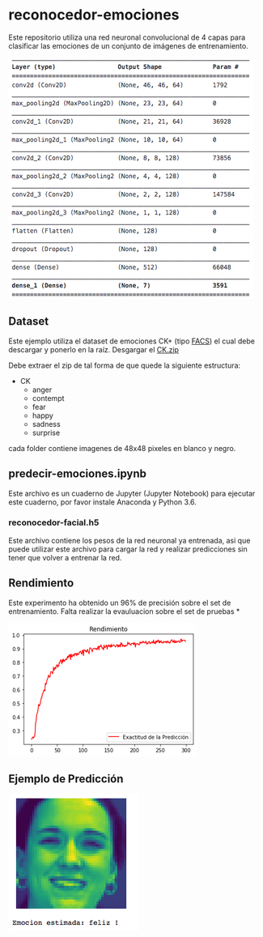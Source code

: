 # reconocedor-emociones
Este repositorio utiliza una red neuronal convolucional de 4 capas para clasificar las emociones de un conjunto de imágenes de entrenamiento. 

![Capas Convolucionales](conv_capas.png)

## Dataset
Este ejemplo utiliza el dataset de emociones CK+ (tipo [FACS](https://imotions.com/blog/facial-action-coding-system/)) el cual debe descargar y ponerlo en la raíz. Desgargar el [CK.zip](https://drive.google.com/file/d/1LToyqX560nZwlLOLRWSe-lWYtF7Wzz2N/view?usp=sharing)

Debe extraer el zip de tal forma de que quede la siguiente estructura:

- CK
  - anger
  - contempt
  - fear
  - happy
  - sadness
  - surprise

cada folder contiene imagenes de 48x48 pixeles en blanco y negro.

## predecir-emociones.ipynb
Este archivo es un cuaderno de Jupyter (Jupyter Notebook) para ejecutar este cuaderno, por favor instale Anaconda y Python 3.6.

### reconocedor-facial.h5
Este archivo contiene los pesos de la red neuronal ya entrenada, asi que puede utilizar este archivo para cargar la red y realizar predicciones sin tener que volver a entrenar la red.

## Rendimiento
Este experimento ha obtenido un 96% de precisión sobre el set de entrenamiento. 
Falta realizar la evauluacion sobre el set de pruebas *

![Rendimiento](rendimiento.png)

## Ejemplo de Predicción

![Rendimiento](ejemplo.png)



